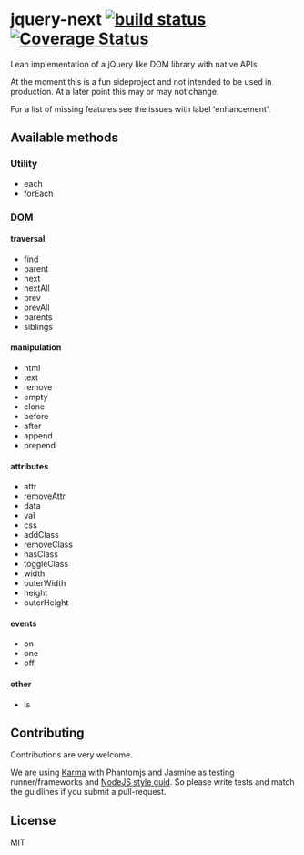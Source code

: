# jquery-next [![build status][1]][2] [![Coverage Status][3]][4]

Lean implementation of a jQuery like DOM library with native APIs.

At the moment this is a fun sideproject and not intended to be used in
production. At a later point this may or may not change.


For a list of missing features see the issues with label 'enhancement'.


## Available methods

### Utility
 * each
 * forEach

### DOM

#### traversal
 * find
 * parent
 * next
 * nextAll
 * prev
 * prevAll
 * parents
 * siblings

#### manipulation
 * html
 * text
 * remove
 * empty
 * clone
 * before
 * after
 * append
 * prepend

#### attributes
 * attr
 * removeAttr
 * data
 * val
 * css
 * addClass
 * removeClass
 * hasClass
 * toggleClass
 * width
 * outerWidth
 * height
 * outerHeight

#### events
 * on
 * one
 * off

#### other
 * is


## Contributing

Contributions are very welcome.

We are using [Karma](karma-runner.github.io) with Phantomjs and Jasmine as testing runner/frameworks and [NodeJS style guid](https://github.com/felixge/node-style-guide).
So please write tests and match the guidlines if you submit a pull-request.


## License
MIT



[1]: https://travis-ci.org/garthenweb/jquery-next.svg
[2]: https://travis-ci.org/garthenweb/jquery-next
[3]: https://coveralls.io/repos/garthenweb/jquery-next/badge.png
[4]: https://coveralls.io/r/garthenweb/jquery-next

